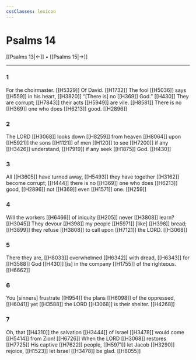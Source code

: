 ```yaml
---
cssClasses: lexicon
---
```


# Psalms 14

[[Psalms 13|←]] • [[Psalms 15|→]]

---

### 1
For the choirmaster. [[H5329]] Of David. [[H1732]] The fool [[H5036]] says [[H559]] in his heart, [[H3820]] “[There is] no [[H369]] God.” [[H430]] They are corrupt; [[H7843]] their acts [[H5949]] are vile. [[H8581]] There is no [[H369]] one who does [[H6213]] good. [[H2896]]

### 2
The LORD [[H3068]] looks down [[H8259]] from heaven [[H8064]] upon [[H5921]] the sons [[H1121]] of men [[H120]] to see [[H7200]] if any [[H3426]] understand, [[H7919]] if any seek [[H1875]] God. [[H430]]

### 3
All [[H3605]] have turned away, [[H5493]] they have together [[H3162]] become corrupt; [[H444]] there is no [[H369]] one who does [[H6213]] good, [[H2896]] not [[H369]] even [[H1571]] one. [[H259]]

### 4
Will the workers [[H6466]] of iniquity [[H205]] never [[H3808]] learn? [[H3045]] They devour [[H398]] my people [[H5971]] [like] [[H398]] bread; [[H3899]] they refuse [[H3808]] to call upon [[H7121]] the LORD. [[H3068]]

### 5
There they are, [[H8033]] overwhelmed [[H6342]] with dread, [[H6343]] for [[H3588]] God [[H430]] [is] in the company [[H1755]] of the righteous. [[H6662]]

### 6
You [sinners] frustrate [[H954]] the plans [[H6098]] of the oppressed, [[H6041]] yet [[H3588]] the LORD [[H3068]] is their shelter. [[H4268]]

### 7
Oh, that [[H4310]] the salvation [[H3444]] of Israel [[H3478]] would come [[H5414]] from Zion! [[H6726]] When the LORD [[H3068]] restores [[H7725]] His captive [[H7622]] people, [[H5971]] let Jacob [[H3290]] rejoice, [[H1523]] let Israel [[H3478]] be glad. [[H8055]]

